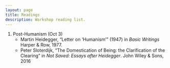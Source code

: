 ```yaml
---
layout: page
title: Readings
description: Workshop reading list.
---
```


1. Post-Humanism (Oct 3)
    - Martin Heidegger, “Letter on ‘Humanism’” (1947) in *Basic Writings* Harper & Row, 1977.
    - Peter Sloterdijk, “The Domestication of Being: the Clarification of the Clearing” in *Not Saved: Essays after Heidegger*. John Wiley & Sons, 2016
    
